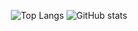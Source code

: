
<div align="center">
  
  ![Top Langs](https://github-readme-stats.vercel.app/api/top-langs/?username=ZacharyWesterman&theme=onedark)
  ![GitHub stats](https://github-readme-stats.vercel.app/api?username=ZacharyWesterman&theme=onedark)

</div>
